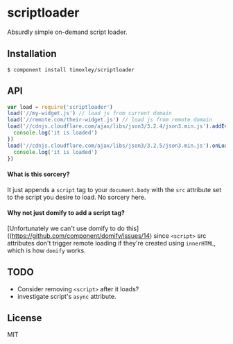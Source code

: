 # scriptloader

  Absurdly simple on-demand script loader.

## Installation

    $ component install timoxley/scriptloader

## API

```js
var load = require('scriptloader')
load('//my-widget.js') // load js from current domain
load('//remote.com/their-widget.js') // load js from remote domain
load('//cdnjs.cloudflare.com/ajax/libs/json3/3.2.4/json3.min.js').addEventListener('load', function() {
  console.log('it is loaded')
})
load('//cdnjs.cloudflare.com/ajax/libs/json3/3.2.5/json3.min.js').onLoad(function() {
  console.log('it is loaded')
})
```

#### What is this sorcery?

It just appends a `script` tag to your `document.body` with the `src`
attribute set to the script you desire to load. No sorcery here.

#### Why not just domify to add a script tag?

[Unfortunately we can't use domify to do this]((https://github.com/component/domify/issues/14)
since `<script>` src attributes don't trigger remote loading
if they're created using `innerHTML`, which is how `domify` works.

## TODO

* Consider removing `<script>` after it loads?
* investigate script's `async` attribute.

## License

  MIT
